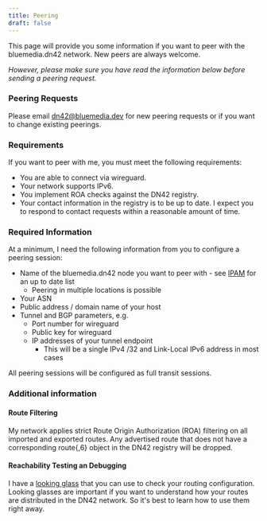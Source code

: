```yaml
---
title: Peering
draft: false
---
```


This page will provide you some information if you want to peer with the bluemedia.dn42 network. New peers are always welcome.

*However, please make sure you have read the information below before sending a peering request.*

### Peering Requests

Please email [dn42@bluemedia.dev](mailto:dn42@bluemedia.dev) for new peering requests or if you want to change existing peerings.

### Requirements

If you want to peer with me, you must meet the following requirements:
 - You are able to connect via wireguard.
 - Your network supports IPv6.
 - You implement ROA checks against the DN42 registry.
 - Your contact information in the registry is to be up to date. I expect you to respond to contact requests within a reasonable amount of time.

### Required Information

At a minimum, I need the following information from you to configure a peering session:
 - Name of the bluemedia.dn42 node you want to peer with - see [IPAM](/ipam/) for an up to date list
   - Peering in multiple locations is possible
 - Your ASN
 - Public address / domain name of your host
 - Tunnel and BGP parameters, e.g.
   - Port number for wireguard
   - Public key for wireguard
   - IP addresses of your tunnel endpoint
     - This will be a single IPv4 /32 and Link-Local IPv6 address in most cases

All peering sessions will be configured as full transit sessions.

### Additional information

#### Route Filtering

My network applies strict Route Origin Authorization (ROA) filtering on all imported and exported routes. Any advertised route that does not have a corresponding route{,6} object in the DN42 registry will be dropped.

#### Reachability Testing an Debugging

I have a <a href="/lg">looking glass</a> that you can use to check your routing configuration.  
Looking glasses are important if you want to understand how your routes are distributed in the DN42 network. So it's best to learn how to use them right away. 
